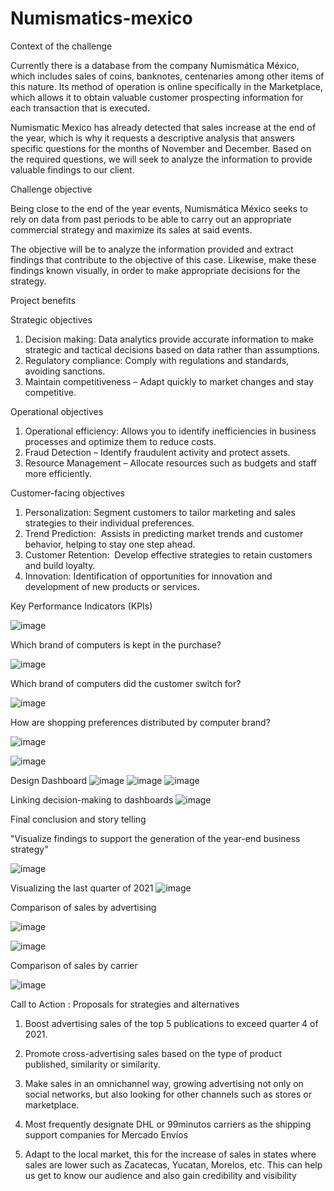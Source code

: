 # Numismatics-mexico

Context of the challenge

Currently there is a database from the company Numismática México, which includes sales of coins, banknotes, centenaries among other items of this nature. Its method of operation is online specifically in the Marketplace, which allows it to obtain valuable customer prospecting information for each transaction that is executed.

Numismatic Mexico has already detected that sales increase at the end of the year, which is why it requests a descriptive analysis that answers specific questions for the months of November and December. Based on the required questions, we will seek to analyze the information to provide valuable findings to our client.

Challenge objective

Being close to the end of the year events, Numismática México seeks to rely on data from past periods to be able to carry out an appropriate commercial strategy and maximize its sales at said events.

The objective will be to analyze the information provided and extract findings that contribute to the objective of this case. Likewise, make these findings known visually, in order to make appropriate decisions for the strategy.

Project benefits

Strategic objectives
1. Decision making: Data analytics provide accurate information to make strategic and tactical decisions based on data rather than assumptions.
2. Regulatory compliance: Comply with regulations and standards, avoiding sanctions.
3. Maintain competitiveness – Adapt quickly to market changes and stay competitive.

Operational objectives
1. Operational efficiency: Allows you to identify inefficiencies in business processes and optimize them to reduce costs.​
2. Fraud Detection – Identify fraudulent activity and protect assets.
3. Resource Management – Allocate resources such as budgets and staff more efficiently.

Customer-facing objectives
1. Personalization: Segment customers to tailor marketing and sales strategies to their individual preferences.​
2. Trend Prediction:  Assists in predicting market trends and customer behavior, helping to stay one step ahead.​
3. Customer Retention:  Develop effective strategies to retain customers and build loyalty.​
4. Innovation: Identification of opportunities for innovation and development of new products or services.

Key Performance Indicators (KPIs)

![image](https://github.com/KevinAGarcia/Numismatics-mexico/assets/113644566/7986c97c-8c48-4e1b-9a4c-1208d6963b72)


Which brand of computers is kept in the purchase?

![image](https://github.com/KevinAGarcia/Numismatics-mexico/assets/113644566/80db0992-4857-45d9-9374-2d2426bfe0eb)

Which brand of computers did the customer switch for?

![image](https://github.com/KevinAGarcia/Numismatics-mexico/assets/113644566/3d8e0a2e-242d-4f0b-a173-4d97eff90cfa)

How are shopping preferences distributed by computer brand?

![image](https://github.com/KevinAGarcia/Numismatics-mexico/assets/113644566/55741041-2286-43df-9057-30d2abed1651)

![image](https://github.com/KevinAGarcia/Numismatics-mexico/assets/113644566/797630a0-3e71-408b-bbe8-f40d92db68b5)

Design Dashboard
![image](https://github.com/KevinAGarcia/Numismatics-mexico/assets/113644566/166b6219-861d-4275-ac61-8ab24c1d37d1)
![image](https://github.com/KevinAGarcia/Numismatics-mexico/assets/113644566/dc2c267b-903d-416d-bd77-35ef231c891e)
![image](https://github.com/KevinAGarcia/Numismatics-mexico/assets/113644566/fc1d09bb-7fd7-4f50-9599-dfcc638a64c5)

Linking decision-making to dashboards
![image](https://github.com/KevinAGarcia/Numismatics-mexico/assets/113644566/ab6aa38d-72fa-4615-91fe-6e259dc92294)

Final conclusion and story telling

"Visualize findings to support the generation of the year-end business strategy"

![image](https://github.com/KevinAGarcia/Numismatics-mexico/assets/113644566/c51a01ec-f784-4033-a3a2-854d5c7d99f7)

Visualizing the last quarter of 2021
![image](https://github.com/KevinAGarcia/Numismatics-mexico/assets/113644566/1f72543f-f79e-45e8-aeaa-5f8548fedd9a)

Comparison of sales by advertising

![image](https://github.com/KevinAGarcia/Numismatics-mexico/assets/113644566/a20d2077-86cb-48d8-a3a6-eabd8f40f8eb)

![image](https://github.com/KevinAGarcia/Numismatics-mexico/assets/113644566/53d73c7b-cd2a-4bb6-9c2b-db6bcad55254)

Comparison of sales by carrier


![image](https://github.com/KevinAGarcia/Numismatics-mexico/assets/113644566/2241dc93-99cc-4f97-96d7-083a3cf7206d)

Call to Action : Proposals for strategies and alternatives

1. Boost advertising sales of the top 5 publications to exceed quarter 4 of 2021.


2. Promote cross-advertising sales based on the type of product published, similarity or similarity.


3. Make sales in an omnichannel way, growing advertising not only on social networks, but also looking for other channels such as stores or marketplace.


4. Most frequently designate DHL or 99minutos carriers as the shipping support companies for Mercado Envíos


5. Adapt to the local market, this for the increase of sales in states where sales are lower such as Zacatecas, Yucatan, Morelos, etc. This can help us get to know our audience and also gain credibility and visibility






